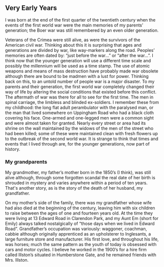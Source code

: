 ## Very Early Years

I was born at the end of the first quarter of the twentieth century when the events of the first world war were the main memories of my parents’ generation; the Boer war was still remembered by an even older generation.

Veterans of the Crimea were still alive, as were the survivors of the American civil war. Thinking about this it is surprising that ages and generations are divided by war, like way-markers along the road. Peoples’ memories are often dated by: “just before the war…” or “after the war…”. I think now that the younger generation will use a different time scale and possibly the millennium will be used as a time stamp. The use of atomic weapons and means of mass destruction have probably made war obsolete although there are bound to be madmen with a lust for power. Thinking back on this, to an untold number of people war is a major disaster. To my parents and their generation, the first world war completely changed their way of life by altering the social conditions that existed before this conflict. The aftermath of war was there for all to see for the first time. The men in spinal carriage, the limbless and blinded ex-soldiers. I remember these from my childhood: the long flat adult perambulator with the paralysed man, or the man that lived somewhere on Uppingham Road who had a black cloth covering his face. One-armed and one-legged men were a common sight and were almost taken for granted. Nearly every street or area had its shrine on the wall maintained by the widows of the men of the street who had been killed; some of these were maintained clean with fresh flowers up to the outbreak of the second world war. It is strange to think that times and events that I lived through are, for the younger generations, now part of history.

### My grandparents

My grandmother, my father’s mother born in the 1850’s (I think), was still alive although, through some forgotten scandal the real date of her birth is shrouded in mystery and varies anywhere within a period of ten years. That's another story, as is the story of the death of her husband, my grandfather.

On my mother’s side of the family, there was my grandfather whose wife had also died at the beginning of the century, leaving him with six children to raise between the ages of one and fourteen years old. At the time they were living at 13 Edward Road in Clarendon Park, and my Aunt Em (short for Emily) always talked nostalgically of “those days when we lived in Edward Road”. Grandfather’s occupation was variously: waggoner, coachman, cabbie although originally apprenticed as an upholsterer to Inglesants, a large furniture store and manufacturer. His first love, and throughout his life, was horses; much the same pattern as the youth of today is obsessed with cars and motor cycles. I believe he worked in the 1900’s for a hire firm called Illston’s situated in Humberstone Gate, and he remained friends with Mrs. Illston.

